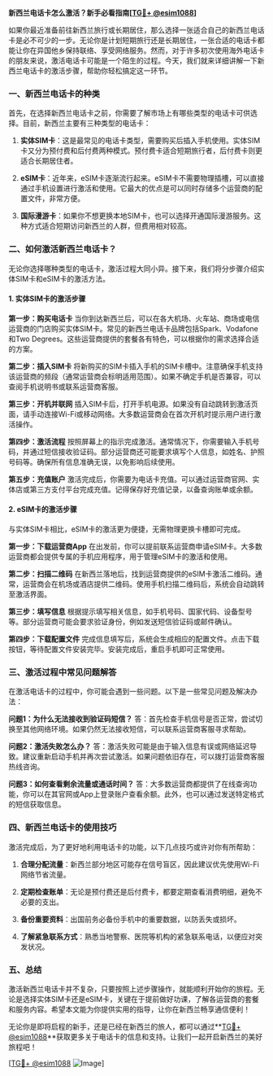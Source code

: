 **新西兰电话卡怎么激活？新手必看指南[[TG💪+ @esim1088](https://t.me/s/esim1088)]**

如果你最近准备前往新西兰旅行或长期居住，那么选择一张适合自己的新西兰电话卡是必不可少的一步。无论你是计划短期旅行还是长期居住，一张合适的电话卡都能让你在异国他乡保持联络、享受网络服务。然而，对于许多初次使用海外电话卡的朋友来说，激活电话卡可能是一个陌生的过程。今天，我们就来详细讲解一下新西兰电话卡的激活步骤，帮助你轻松搞定这一环节。

### 一、新西兰电话卡的种类

首先，在选择新西兰电话卡之前，你需要了解市场上有哪些类型的电话卡可供选择。目前，新西兰主要有三种类型的电话卡：

1. **实体SIM卡**：这是最常见的电话卡类型，需要购买后插入手机使用。实体SIM卡又分为预付费和后付费两种模式。预付费卡适合短期旅行者，后付费卡则更适合长期居住者。
   
2. **eSIM卡**：近年来，eSIM卡逐渐流行起来。eSIM卡不需要物理插槽，可以直接通过手机设置进行激活和使用。它最大的优点是可以同时存储多个运营商的配置文件，非常方便。

3. **国际漫游卡**：如果你不想更换本地SIM卡，也可以选择开通国际漫游服务。这种方式适合短期访问新西兰的人群，但费用相对较高。

### 二、如何激活新西兰电话卡？

无论你选择哪种类型的电话卡，激活过程大同小异。接下来，我们将分步骤介绍实体SIM卡和eSIM卡的激活方法。

#### 1. 实体SIM卡的激活步骤

**第一步：购买电话卡**
当你到达新西兰后，可以在各大机场、火车站、商场或电信运营商的门店购买实体SIM卡。常见的新西兰电话卡品牌包括Spark、Vodafone和Two Degrees。这些运营商提供的套餐各有特色，可以根据你的需求选择合适的方案。

**第二步：插入SIM卡**
将新购买的SIM卡插入手机的SIM卡槽中。注意确保手机支持该运营商的频段（通常运营商会标明适用范围）。如果不确定手机是否兼容，可以查阅手机说明书或联系运营商客服。

**第三步：开机并联网**
插入SIM卡后，打开手机电源。如果没有自动跳转到激活页面，请手动连接Wi-Fi或移动网络。大多数运营商会在首次开机时提示用户进行激活操作。

**第四步：激活流程**
按照屏幕上的指示完成激活。通常情况下，你需要输入手机号码，并通过短信接收验证码。部分运营商还可能要求填写个人信息，如姓名、护照号码等。确保所有信息准确无误，以免影响后续使用。

**第五步：充值账户**
激活完成后，你需要为电话卡充值。可以通过运营商官网、实体店或第三方支付平台完成充值。记得保存好充值记录，以备查询账单或余额。

#### 2. eSIM卡的激活步骤

与实体SIM卡相比，eSIM卡的激活更为便捷，无需物理更换卡槽即可完成。

**第一步：下载运营商App**
在出发前，你可以提前联系运营商申请eSIM卡。大多数运营商都会提供专属的手机应用程序，用于管理eSIM卡的激活和使用。

**第二步：扫描二维码**
在新西兰落地后，找到运营商提供的eSIM卡激活二维码。通常，运营商会在机场或酒店提供二维码。使用手机扫描二维码后，系统会自动跳转至激活界面。

**第三步：填写信息**
根据提示填写相关信息，如手机号码、国家代码、设备型号等。部分运营商可能会要求验证身份，例如发送短信验证码或邮件确认。

**第四步：下载配置文件**
完成信息填写后，系统会生成相应的配置文件。点击下载按钮，等待配置文件安装完毕。安装完成后，重启手机即可正常使用。

### 三、激活过程中常见问题解答

在激活电话卡的过程中，你可能会遇到一些问题。以下是一些常见问题及解决办法：

**问题1：为什么无法接收到验证码短信？**
答：首先检查手机信号是否正常，尝试切换至其他网络环境。如果仍然无法接收短信，可以联系运营商客服寻求帮助。

**问题2：激活失败怎么办？**
答：激活失败可能是由于输入信息有误或网络延迟导致。建议重新启动手机并再次尝试激活。如果问题依旧存在，可以拨打运营商客服热线咨询。

**问题3：如何查看剩余流量或通话时间？**
答：大多数运营商都提供了在线查询功能，你可以在其官网或App上登录账户查看余额。此外，也可以通过发送特定格式的短信获取信息。

### 四、新西兰电话卡的使用技巧

激活完成后，为了更好地利用电话卡的功能，以下几点技巧或许对你有所帮助：

1. **合理分配流量**：新西兰部分地区可能存在信号盲区，因此建议优先使用Wi-Fi网络节省流量。
   
2. **定期检查账单**：无论是预付费还是后付费卡，都要定期查看消费明细，避免不必要的支出。

3. **备份重要资料**：出国前务必备份手机中的重要数据，以防丢失或损坏。

4. **了解紧急联系方式**：熟悉当地警察、医院等机构的紧急联系电话，以便应对突发状况。

### 五、总结

激活新西兰电话卡并不复杂，只要按照上述步骤操作，就能顺利开始你的旅程。无论是选择实体SIM卡还是eSIM卡，关键在于提前做好功课，了解各运营商的套餐和服务内容。希望本文能为你提供实用的指导，让你在新西兰畅享通信便利！

无论你是即将启程的新手，还是已经在新西兰的旅人，都可以通过**[TG💪+ @esim1088](https://t.me/s/esim1088)**获取更多关于电话卡的信息和支持。让我们一起开启新西兰的美好旅程吧！

[[TG💪+ @esim1088](https://t.me/s/esim1088) ![Image](https://i.postimg.cc/4NQfJmqS/Snipaste-2025-05-13-00-14-12.png)]